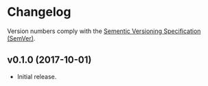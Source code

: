 Changelog
=========

Version numbers comply with the [Sementic Versioning Specification (SemVer)].


## v0.1.0 (2017-10-01)

- Initial release.


[Sementic Versioning Specification (SemVer)]: http://semver.org
